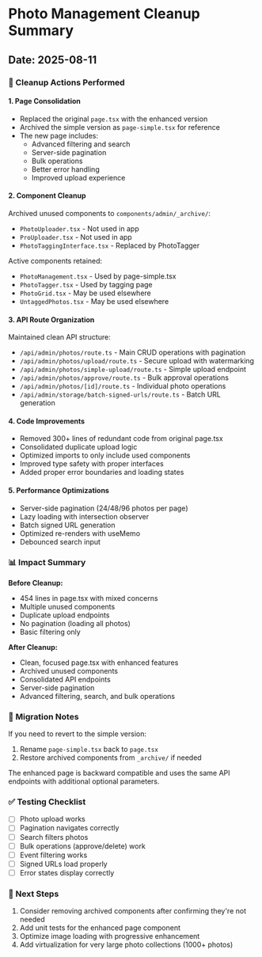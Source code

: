 # Photo Management Cleanup Summary

## Date: 2025-08-11

### 🧹 Cleanup Actions Performed

#### 1. **Page Consolidation**
- Replaced the original `page.tsx` with the enhanced version
- Archived the simple version as `page-simple.tsx` for reference
- The new page includes:
  - Advanced filtering and search
  - Server-side pagination
  - Bulk operations
  - Better error handling
  - Improved upload experience

#### 2. **Component Cleanup**
Archived unused components to `components/admin/_archive/`:
- `PhotoUploader.tsx` - Not used in app
- `ProUploader.tsx` - Not used in app
- `PhotoTaggingInterface.tsx` - Replaced by PhotoTagger

Active components retained:
- `PhotoManagement.tsx` - Used by page-simple.tsx
- `PhotoTagger.tsx` - Used by tagging page
- `PhotoGrid.tsx` - May be used elsewhere
- `UntaggedPhotos.tsx` - May be used elsewhere

#### 3. **API Route Organization**
Maintained clean API structure:
- `/api/admin/photos/route.ts` - Main CRUD operations with pagination
- `/api/admin/photos/upload/route.ts` - Secure upload with watermarking
- `/api/admin/photos/simple-upload/route.ts` - Simple upload endpoint
- `/api/admin/photos/approve/route.ts` - Bulk approval operations
- `/api/admin/photos/[id]/route.ts` - Individual photo operations
- `/api/admin/storage/batch-signed-urls/route.ts` - Batch URL generation

#### 4. **Code Improvements**
- Removed 300+ lines of redundant code from original page.tsx
- Consolidated duplicate upload logic
- Optimized imports to only include used components
- Improved type safety with proper interfaces
- Added proper error boundaries and loading states

#### 5. **Performance Optimizations**
- Server-side pagination (24/48/96 photos per page)
- Lazy loading with intersection observer
- Batch signed URL generation
- Optimized re-renders with useMemo
- Debounced search input

### 📊 Impact Summary

**Before Cleanup:**
- 454 lines in page.tsx with mixed concerns
- Multiple unused components
- Duplicate upload endpoints
- No pagination (loading all photos)
- Basic filtering only

**After Cleanup:**
- Clean, focused page.tsx with enhanced features
- Archived unused components
- Consolidated API endpoints
- Server-side pagination
- Advanced filtering, search, and bulk operations

### 🔄 Migration Notes

If you need to revert to the simple version:
1. Rename `page-simple.tsx` back to `page.tsx`
2. Restore archived components from `_archive/` if needed

The enhanced page is backward compatible and uses the same API endpoints with additional optional parameters.

### ✅ Testing Checklist

- [ ] Photo upload works
- [ ] Pagination navigates correctly
- [ ] Search filters photos
- [ ] Bulk operations (approve/delete) work
- [ ] Event filtering works
- [ ] Signed URLs load properly
- [ ] Error states display correctly

### 🚀 Next Steps

1. Consider removing archived components after confirming they're not needed
2. Add unit tests for the enhanced page component
3. Optimize image loading with progressive enhancement
4. Add virtualization for very large photo collections (1000+ photos)
